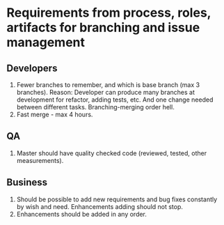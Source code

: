 # Requirements from process, roles, artifacts for branching and issue management

## Developers

1. Fewer branches to remember, and which is base branch (max 3 branches). Reason: Developer can produce many branches at
   development for refactor, adding tests, etc. And one change needed between different tasks. Branching-merging order
   hell.
2. Fast merge - max 4 hours.

## QA

1. Master should have quality checked code (reviewed, tested, other measurements).

## Business

1. Should be possible to add new requirements and bug fixes constantly by wish and need. Enhancements adding should not
   stop.
2. Enhancements should be added in any order.
